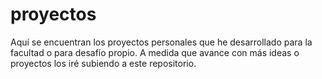 # proyectos
Aquí se encuentran los proyectos personales que he desarrollado para la facultad o para desafío propio.
A medida que avance con más ideas o proyectos los iré subiendo a este repositorio.
